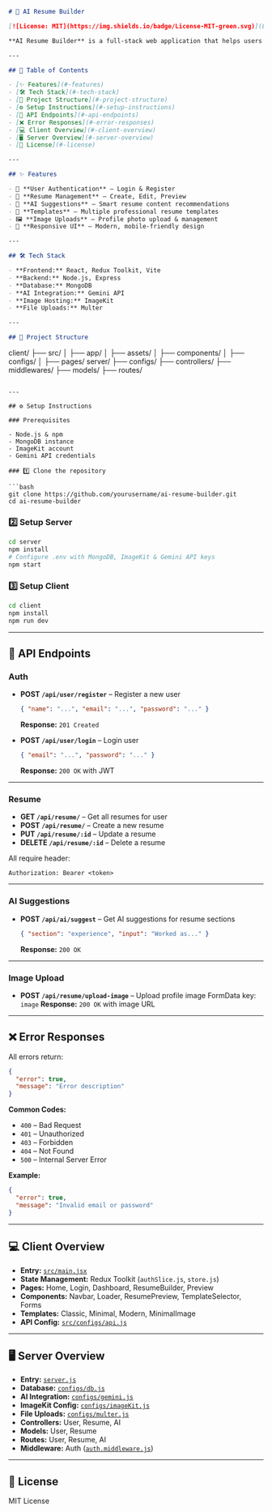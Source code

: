 ```markdown
# 🚀 AI Resume Builder

[![License: MIT](https://img.shields.io/badge/License-MIT-green.svg)](LICENSE) [![React](https://img.shields.io/badge/React-17.0.2-blue?logo=react)](https://reactjs.org/) [![Node.js](https://img.shields.io/badge/Node.js-18.x-green?logo=node.js)](https://nodejs.org/) [![MongoDB](https://img.shields.io/badge/MongoDB-6.x-green?logo=mongodb)](https://www.mongodb.com/)

**AI Resume Builder** is a full-stack web application that helps users create **professional resumes** using AI-powered suggestions and customizable templates. Built with React, Node.js, and MongoDB, it provides an intuitive UI, AI guidance, and seamless resume management.  

---

## 📌 Table of Contents

- [✨ Features](#-features)  
- [🛠 Tech Stack](#-tech-stack)  
- [📂 Project Structure](#-project-structure)  
- [⚙️ Setup Instructions](#-setup-instructions)  
- [🔗 API Endpoints](#-api-endpoints)  
- [❌ Error Responses](#-error-responses)  
- [💻 Client Overview](#-client-overview)  
- [🖥 Server Overview](#-server-overview)  
- [📄 License](#-license)  

---

## ✨ Features

- 🔐 **User Authentication** – Login & Register  
- 📝 **Resume Management** – Create, Edit, Preview  
- 🤖 **AI Suggestions** – Smart resume content recommendations  
- 🎨 **Templates** – Multiple professional resume templates  
- 🖼 **Image Uploads** – Profile photo upload & management  
- 📱 **Responsive UI** – Modern, mobile-friendly design  

---

## 🛠 Tech Stack

- **Frontend:** React, Redux Toolkit, Vite  
- **Backend:** Node.js, Express  
- **Database:** MongoDB  
- **AI Integration:** Gemini API  
- **Image Hosting:** ImageKit  
- **File Uploads:** Multer  

---

## 📂 Project Structure

```

client/
├── src/
│   ├── app/
│   ├── assets/
│   ├── components/
│   ├── configs/
│   ├── pages/
server/
├── configs/
├── controllers/
├── middlewares/
├── models/
├── routes/

````

---

## ⚙️ Setup Instructions

### Prerequisites

- Node.js & npm  
- MongoDB instance  
- ImageKit account  
- Gemini API credentials  

### 1️⃣ Clone the repository

```bash
git clone https://github.com/yourusername/ai-resume-builder.git
cd ai-resume-builder
````

### 2️⃣ Setup Server

```bash
cd server
npm install
# Configure .env with MongoDB, ImageKit & Gemini API keys
npm start
```

### 3️⃣ Setup Client

```bash
cd client
npm install
npm run dev
```

---

## 🔗 API Endpoints

### **Auth**

* **POST `/api/user/register`** – Register a new user

  ```json
  { "name": "...", "email": "...", "password": "..." }
  ```

  **Response:** `201 Created`

* **POST `/api/user/login`** – Login user

  ```json
  { "email": "...", "password": "..." }
  ```

  **Response:** `200 OK` with JWT

---

### **Resume**

* **GET `/api/resume/`** – Get all resumes for user
* **POST `/api/resume/`** – Create a new resume
* **PUT `/api/resume/:id`** – Update a resume
* **DELETE `/api/resume/:id`** – Delete a resume

All require header:

```
Authorization: Bearer <token>
```

---

### **AI Suggestions**

* **POST `/api/ai/suggest`** – Get AI suggestions for resume sections

  ```json
  { "section": "experience", "input": "Worked as..." }
  ```

  **Response:** `200 OK`

---

### **Image Upload**

* **POST `/api/resume/upload-image`** – Upload profile image
  FormData key: `image`
  **Response:** `200 OK` with image URL

---

## ❌ Error Responses

All errors return:

```json
{
  "error": true,
  "message": "Error description"
}
```

**Common Codes:**

* `400` – Bad Request
* `401` – Unauthorized
* `403` – Forbidden
* `404` – Not Found
* `500` – Internal Server Error

**Example:**

```json
{
  "error": true,
  "message": "Invalid email or password"
}
```

---

## 💻 Client Overview

* **Entry:** [`src/main.jsx`](src/main.jsx)
* **State Management:** Redux Toolkit (`authSlice.js`, `store.js`)
* **Pages:** Home, Login, Dashboard, ResumeBuilder, Preview
* **Components:** Navbar, Loader, ResumePreview, TemplateSelector, Forms
* **Templates:** Classic, Minimal, Modern, MinimalImage
* **API Config:** [`src/configs/api.js`](src/configs/api.js)

---

## 🖥 Server Overview

* **Entry:** [`server.js`](server.js)
* **Database:** [`configs/db.js`](configs/db.js)
* **AI Integration:** [`configs/gemini.js`](configs/gemini.js)
* **ImageKit Config:** [`configs/imageKit.js`](configs/imageKit.js)
* **File Uploads:** [`configs/multer.js`](configs/multer.js)
* **Controllers:** User, Resume, AI
* **Models:** User, Resume
* **Routes:** User, Resume, AI
* **Middleware:** Auth ([`auth.middleware.js`](middlewares/auth.middleware.js))

---

## 📄 License

MIT License

